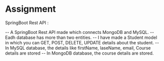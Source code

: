 # Assignment
SpringBoot Rest API :


-- A SpringBoot Rest API made which connects MongoDB and MySQL.
-- Eadh database has more than two entities.
-- I have made a Student model in which you can GET, POST, DELETE, UPDATE details about the student.
-- In MySQL database, the details like firstName, laseName, email, Course details are stored
-- In MongoDB database, the course details are stored.


